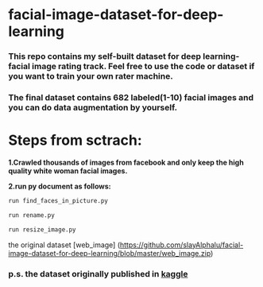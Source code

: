 # facial-image-dataset-for-deep-learning
### This repo contains my self-built dataset for deep learning-facial image rating track. Feel free to use the code or dataset if you want to train your own rater machine. 

### The final dataset contains 682 labeled(1-10) facial images and you can do data augmentation by yourself.

# Steps from sctrach:
**1.Crawled thousands of images from facebook and only keep the high quality white woman facial images.**

**2.run py document as follows:**

```bash
run find_faces_in_picture.py
```

```bash
run rename.py
```

```bash
run resize_image.py

```

the original dataset [web_image] (https://github.com/slayAlphalu/facial-image-dataset-for-deep-learning/blob/master/web_image.zip)

### p.s. the dataset originally published in [kaggle](https://www.kaggle.com/datasets?sortBy=updated&group=my&page=1&pageSize=20&size=all&filetype=all&license=all&tagids=13300)

